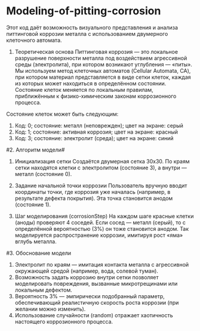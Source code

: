 # Modeling-of-pitting-corrosion
Этот код даёт возможность визуального представления и анализа питтинговой коррозии металла с использованием двумерного клеточного автомата.

1. Теоретическая основа
Питтинговая коррозия — это локальное разрушение поверхности металла под воздействием агрессивной среды (электролита), при котором возникают углубления — «питы». Мы используем метод клеточных автоматов (Cellular Automata, CA), при котором материал представляется в виде сетки клеток, каждая из которых может находиться в определённом состоянии. Состояние клеток меняется по локальным правилам, приближённым к физико-химическим законам коррозионного процесса.

Состояние клеток может быть следующим:
1. Код: 0; состояние: металл (неповрежден); цвет на экране: серый
2. Код: 1; состояние: активная коррозия; цвет на экране: красный
3. Код: 3; состояние: электролит (среда); цвет на экране: синий


#2. Алгоритм модели#

1. Инициализация сетки
Создаётся двумерная сетка 30x30. По краям сетки находятся клетки с электролитом (состояние 3), а внутри — металл (состояние 0).

2. Задание начальной точки коррозии
Пользователь вручную вводит координаты точки, где коррозия уже началась (например, в результате дефекта покрытия). Эта точка становится анодом (состояние 1).

3. Шаг моделирования (corrosionStep)
На каждом шаге красные клетки (аноды) проверяют 4 соседей. Если сосед — металл (серый), то с определённой вероятностью (3%) он тоже становится анодом. Так моделируется распространение коррозии, имитируя рост «яма» вглубь металла.

#3. Обоснование модели
1. Электролит по краям — имитация контакта металла с агрессивной окружающей средой (например, вода, солевой туман).
2. Возможность задать коррозию внутри сетки позволяет моделировать повреждения, вызванные микротрещинами или локальным дефектом.
3. Вероятность 3% — эмпирически подобранный параметр, обеспечивающий реалистичную скорость роста коррозии (при желании можно изменить).
4. Использование случайности (random) отражает хаотичность настоящего коррозионного процесса.


